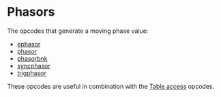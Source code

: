 # **Phasors**

The opcodes that generate a moving phase value:

* [ephasor](../../opcodes/ephasor)
* [phasor](../../opcodes/phasor)
* [phasorbnk](../../opcodes/phasorbnk)
* [syncphasor](../../opcodes/syncphasor)
* [trigphasor](../../opcodes/trigphasor)

These opcodes are useful in combination with the [Table access](../tableacc) opcodes.

